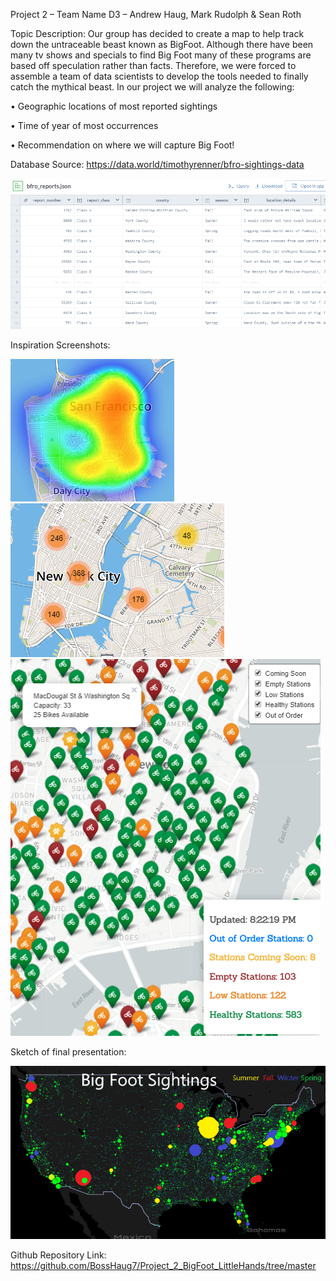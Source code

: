 Project 2 – Team Name D3 – Andrew Haug, Mark Rudolph & Sean Roth

Topic Description:  Our group has decided to create a map to help track down the untraceable beast known as BigFoot. Although there have been many tv shows and specials to find Big Foot many of these programs are based off speculation rather than facts. Therefore, we were forced to assemble a team of data scientists to develop the tools needed to finally catch the mythical beast.  In our project we will analyze the following: 

•	Geographic locations of most reported sightings

•	Time of year of most occurrences 

•	Recommendation on where we will capture Big Foot!

Database Source:   https://data.world/timothyrenner/bfro-sightings-data 

![Data](images/data.png)
 
Inspiration Screenshots:

![Inspiration Pic 1](images/pic1.png)![Inspiration Pic 2](images/pic2.png)![Inspiration Pic 3](images/pic3.png)

Sketch of final presentation: 

![Final Project Pic 1](images/pic4.png)
 
Github Repository Link: https://github.com/BossHaug7/Project_2_BigFoot_LittleHands/tree/master 
